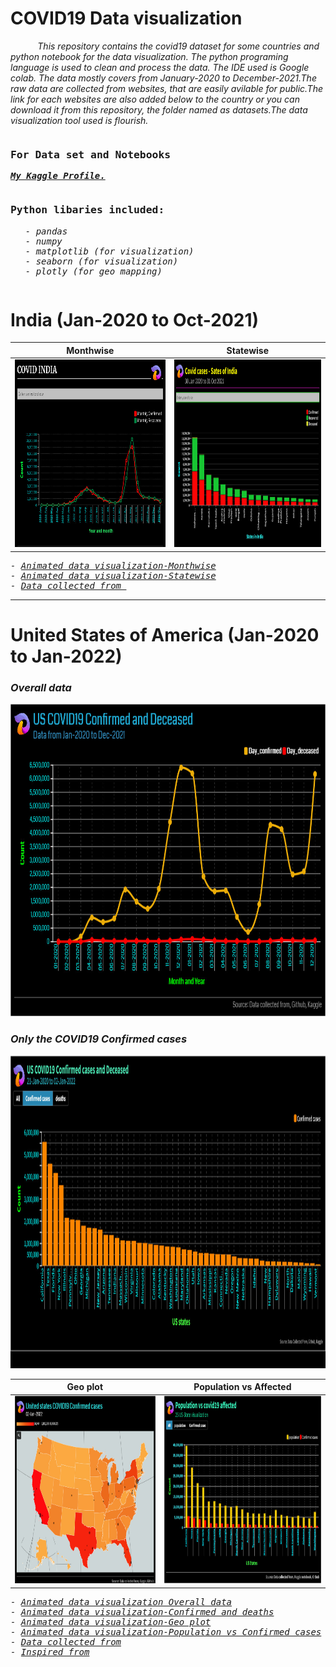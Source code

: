 # COVID19 Data visualization
   <p> &nbsp;&nbsp;&nbsp;&nbsp;&nbsp;&nbsp;&nbsp;&nbsp;&nbsp;&nbsp; <i>This repository contains the covid19 dataset for some countries and python notebook for the data visualization. The python programing language is used to clean and process the data. The IDE used is Google colab. The data mostly covers from January-2020 to December-2021.The raw data are collected from websites, that are easily avilable for public.The link for each websites are also added below to the country or you can download it from this repository, the folder named as datasets.The data visualization tool used is flourish.</i></p>


<pre><h3><b>For Data set and Notebooks</b><br></h3><b><a href="https://www.kaggle.com/dhamur" target="_blank"><i>My Kaggle Profile.</i></a></b><br></pre>


<pre><h3>Python libaries included:</h3><ul style="list-style-type:square;"><td><i>- pandas</i></td><br><td><i>- numpy</i></td><br><td><i>- matplotlib (for visualization)</i></td><br><td><i>- seaborn (for visualization)</i></td><br><td><i>- plotly (for geo mapping)</i></td></pre>


# India (Jan-2020 to Oct-2021)
<!--<img src=https://github.com/Dhamu785/COVID19-Data-visualization-/blob/main/Images/Covid%2020-21%20INDIA.jpeg width=400>-->


   Monthwise             |     Statewise
:-------------------------:|:-------------------------:
<a href="https://public.flourish.studio/visualisation/7890235/" target="_blank"><img src=https://github.com/Dhamu785/COVID19-Data-visualization-/blob/main/Images/Covid%2020-21%20INDIA.jpeg width=500 height=300></a>  |  <a href="https://public.flourish.studio/visualisation/7914098/" target="_blank"><img src=https://github.com/Dhamu785/COVID19-Data-visualization-/blob/main/Images/Ind-states%2030%20Jan%202020%20to%2031%20Oct%202021(1).jpeg width=500 height=300></a>

<pre><em>- <a href="https://public.flourish.studio/visualisation/7890235/" target="_blank">Animated data visualization-Monthwise</a></em>
<em>- <a href="https://public.flourish.studio/visualisation/7914098/" target="_blank">Animated data visualization-Statewise</a></em>
<em>- <a href="https://data.covid19india.org/" target="_blank">Data collected from </a></em></pre>

---

# United States of America (Jan-2020 to Jan-2022)
### *Overall data*
<a href="https://public.flourish.studio/visualisation/8297004/" target="_blank"><img src=https://github.com/Dhamu785/COVID19-Data-visualization-/blob/main/Images/USA/US%20overall%20confirmed%20and%20deceased.jpeg width=1000 height=500></a>

### *Only the COVID19 Confirmed cases*
 <a href="https://public.flourish.studio/visualisation/8287951/" target="_blank"><img src=https://github.com/Dhamu785/COVID19-Data-visualization-/blob/main/Images/USA/US%20COVID19%20Confirmed.jpeg width=1000 height=500></a>
  
 
   Geo plot         |    Population vs Affected
 :--------------------------:|:--------------------------------:
 <a href="https://public.flourish.studio/visualisation/8285352/" target="_blank"><img src=https://github.com/Dhamu785/COVID19-Data-visualization-/blob/main/Images/USA/US%20geolocation%20COVID19%20COnfirmed%20cases(1).jpeg width=500 height=300></a> | <a href="https://public.flourish.studio/visualisation/8285607/" target="_blank"><img src=https://github.com/Dhamu785/COVID19-Data-visualization-/blob/main/Images/USA/US%20population%20vs%20affected%20first%2025.jpeg width=500 height=300></a>


<pre><em>- <a href="https://public.flourish.studio/visualisation/8297004/" target="_blank">Animated data visualization Overall data</a></em>
<em>- <a href="https://public.flourish.studio/visualisation/8287951/" target="_blank">Animated data visualization-Confirmed and deaths</a></em>
<em>- <a href="https://public.flourish.studio/visualisation/8285352/" target="_blank">Animated data visualization-Geo plot</a></em>
<em>- <a href="https://public.flourish.studio/visualisation/8285607/" target="_blank">Animated data visualization-Population vs Confirmed cases</a></em>
<em>- <a href="https://github.com/codebasics/py" target="_blank">Data collected from</a></em>
<em>- <a href="https://github.com/covid19india/covid19india-react" target="_blank">Inspired from</a></em></pre>










<!--
<p align="right", width="200">
  <img src="https://github.com/Dhamu785/COVID19-Data-visualization-/blob/main/Images/Covid%2020-21%20INDIA.jpeg" width=500/>
</p>
-->


<!--
Solarized dark             |  Solarized Ocean
:-------------------------:|:-------------------------:
![This is image](https://github.com/Dhamu785/COVID19-Data-visualization-/blob/main/Images/Covid%2020-21%20INDIA.jpeg)  |  ![](https://github.com/Dhamu785/COVID19-Data-visualization-/blob/main/Images/Covid%2020-21%20INDIA.jpeg)
-->


<!--
<p float="left">
  <img src="https://github.com/Dhamu785/COVID19-Data-visualization-/blob/main/Images/Covid%2020-21%20INDIA.jpeg" width="300" />
  <img src="https://github.com/Dhamu785/COVID19-Data-visualization-/blob/main/Images/Covid%2020-21%20INDIA.jpeg" width="300" /> 
  <img src="https://github.com/Dhamu785/COVID19-Data-visualization-/blob/main/Images/Covid%2020-21%20INDIA.jpeg" width="300" />
</p>
-->
